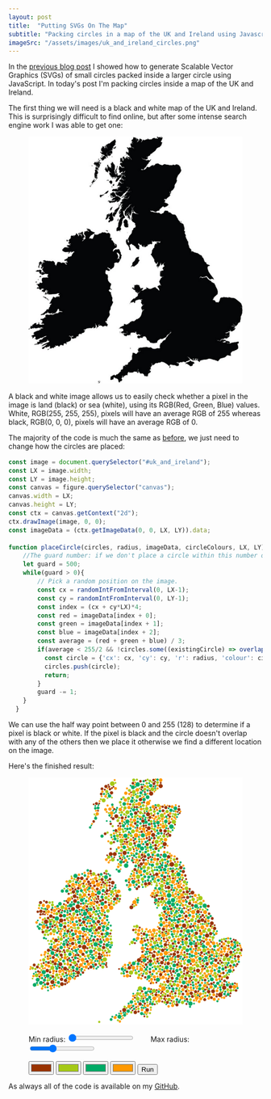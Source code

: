 ```yaml
---
layout: post
title:  "Putting SVGs On The Map"
subtitle: "Packing circles in a map of the UK and Ireland using Javascript."
imageSrc: "/assets/images/uk_and_ireland_circles.png"
---
```


In the <a class="blue-link" href="{% post_url 2019-06-17-circles-everywhere %}">previous blog post</a> I showed how to generate Scalable Vector Graphics (SVGs) of small circles packed inside a larger circle using JavaScript. In today's post I'm packing circles inside a map of the UK and Ireland.

The first thing we will need is a black and white map of the UK and Ireland. This is surprisingly difficult to find online, but after some intense search engine work I was able to get one:

<figure style="justify-self: center;">
    <img id="uk_and_ireland" src="/assets/images/uk_and_ireland.png" />
</figure>

A black and white image allows us to easily check whether a pixel in the image is land (black) or sea (white), using its RGB(Red, Green, Blue) values. White, RGB(255, 255, 255), pixels will have an average RGB of 255 whereas black, RGB(0, 0, 0), pixels will have an average RGB of 0.

The majority of the code is much the same as <a class="blue-link" href="{% post_url 2019-06-17-circles-everywhere %}">before</a>, we just need to change how the circles are placed:

```javascript
const image = document.querySelector("#uk_and_ireland");
const LX = image.width;
const LY = image.height;
const canvas = figure.querySelector("canvas");
canvas.width = LX;
canvas.height = LY;
const ctx = canvas.getContext("2d");
ctx.drawImage(image, 0, 0);
const imageData = (ctx.getImageData(0, 0, LX, LY)).data;

function placeCircle(circles, radius, imageData, circleColours, LX, LY){
    //The guard number: if we don't place a circle within this number of trials, we give up.
    let guard = 500;
    while(guard > 0){
        // Pick a random position on the image.
        const cx = randomIntFromInterval(0, LX-1);
        const cy = randomIntFromInterval(0, LY-1);
        const index = (cx + cy*LX)*4;
        const red = imageData[index + 0];
        const green = imageData[index + 1];
        const blue = imageData[index + 2];
        const average = (red + green + blue) / 3;
        if(average < 255/2 && !circles.some((existingCircle) => overlapWith(cx, cy, radius, existingCircle.cx, existingCircle.cy, existingCircle.r))){
          const circle = {'cx': cx, 'cy': cy, 'r': radius, 'colour': circleColours[randomIntFromInterval(0,3)]};
          circles.push(circle);
          return;
        }
        guard -= 1;
    }
  }
```
We can use the half way point between 0 and 255 (128) to determine if a pixel is black or white. If the pixel is black and the circle doesn't overlap with any of the others then we place it otherwise we find a different location on the image.

Here's the finished result:

<figure id="fig-circles" style="justify-self: center;">
    <img id="uk_and_ireland_circles" src="/assets/images/uk_and_ireland_circles.png" />
    <canvas style="display:None" id="myCanvas"></canvas>
    <div style="padding:1em 0 1em 0;">
        <label for="rmin">Min radius:</label>
        <input id="rmin" type="range" step="1" min="2" max="5" value="2"/>
        <span style="padding:0 1em 0 1em;" id="rminValueDisplay"></span>
        <label for="rmax">Max radius:</label>
        <input id="rmax" type="range" step="1" min="5" max="8" value="6"/>
        <span style="padding:0 1em 0 1em;" id="rmaxValueDisplay"></span>
    </div>
    <div>
        <input id="colour1" type="color" value="#993300" class="form-control"/>
        <input id="colour2" type="color" value="#a5c916" class="form-control"/>
        <input id="colour3" type="color" value="#00AA66" class="form-control"/>
        <input id="colour4" type="color" value="#FF9900" class="form-control"/>
        <button class="button">Run</button>
    </div>
</figure>

As always all of the code is available on my <a href="https://github.com/george-pearson" class="blue-link">GitHub</a>. 

<script src="/assets/scripts/circles-in-a-map.min.js"></script>